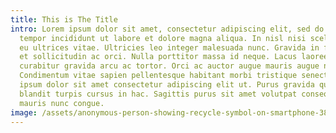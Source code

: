 ```yaml
---
title: This is The Title
intro: Lorem ipsum dolor sit amet, consectetur adipiscing elit, sed do eiusmod
  tempor incididunt ut labore et dolore magna aliqua. In nisl nisi scelerisque
  eu ultrices vitae. Ultricies leo integer malesuada nunc. Gravida in fermentum
  et sollicitudin ac orci. Nulla porttitor massa id neque. Lacus laoreet non
  curabitur gravida arcu ac tortor. Orci ac auctor augue mauris augue neque.
  Condimentum vitae sapien pellentesque habitant morbi tristique senectus. Lorem
  ipsum dolor sit amet consectetur adipiscing elit ut. Purus gravida quis
  blandit turpis cursus in hac. Sagittis purus sit amet volutpat consequat
  mauris nunc congue.
image: /assets/anonymous-person-showing-recycle-symbol-on-smartphone-3850542.jpg
---
```

